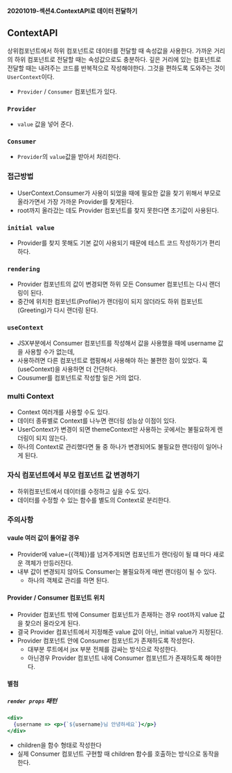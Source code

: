 **20201019-섹션4.ContextAPI로 데이터 전달하기**

## ContextAPI
상위컴포넌트에서 하위 컴포넌트로 데이터를 전달할 때 속성값을 사용한다. 가까운 거리의 하위 컴포넌트로 전달할 때는 속성값으로도 충분하다. 깊은 거리에 있는 컴포넌트로 전달할 때는 내려주는 코드를 반복적으로 작성해야한다. 그것을 편하도록 도와주는 것이 `UserContext`이다.

- `Provider` / `Consumer` 컴포넌트가 있다.

### `Provider`
- `value` 값을 넣어 준다.

### `Consumer`
- `Provider`의 `value`값을 받아서 처리한다.

### 접근방법
- UserContext.Consumer가 사용이 되었을 때에 필요한 값을 찾기 위해서 부모로 올라가면서 가장 가까운 Provider를 찾게된다.
- root까지 올라갔는 데도 Provider 컴포넌트를 찾지 못한다면 초기값이 사용된다.

### `initial value`
- Provider를 찾지 못해도 기본 값이 사용되기 때문에 테스트 코드 작성하기가 편리하다.

### `rendering`
- Provider 컴포넌트의 값이 변경되면 하위 모든 Consumer 컴포넌트는 다시 랜더링이 된다.
- 중간에 위치한 컴포넌트(Profile)가 랜더링이 되지 않더라도 하위 컴포넌트(Greeting)가 다시 랜더링 된다.

### `useContext`
- JSX부분에서 Consumer 컴포넌트를 작성해서 값을 사용했을 때에 username 값을 사용할 수가 없는데,
- 사용하려면 다른 컴포넌트로 랩핑해서 사용해야 하는 불편한 점이 있었다. 훅(useContext)을 사용하면 더 간단하다.
- Cousumer를 컴포넌트로 작성할 일은 거의 없다.

### multi Context
- Context 여러개를 사용할 수도 있다.
- 데이터 종류별로 Context를 나누면 랜더링 성능상 이점이 있다.
- UserContext가 변경이 되면 themeContext만 사용하는 곳에서는 불필요하게 렌더링이 되지 않는다.
- 하나의 Context로 관리했다면 둘 중 하나가 변경되어도 불필요한 랜더링이 일어나게 된다.

### 자식 컴포넌트에서 부모 컴포넌트 값 변경하기
- 하위컴포넌트에서 데이터를 수정하고 싶을 수도 있다.
- 데이터를 수정할 수 있는 함수를 별도의 Context로 분리한다. 

### 주의사항
#### vaule 여러 값이 들어갈 경우
- Provider에 value={{객체}}를 넘겨주게되면 컴포넌트가 랜더링이 될 떄 마다 새로운 객체가 만등러진다.
- 내부 값이 변경되지 않아도 Consumer는 불필요하게 매번 랜더링이 될 수 있다.
  - 하나의 객체로 관리를 하면 된다.

#### Provider / Consumer 컴포넌트 위치
- Provider 컴포넌트 밖에 Consumer 컴포넌트가 존재하는 경우 root까지 value 값을 찾으러 올라오게 된다.
- 결국 Provider 컴포넌트에서 지정해준 value 값이 아닌, initial value가 지정된다.
- Provider 컴포넌트 안에 Consumer 컴포넌트가 존재하도록 작성한다.
  - 대부분 루트에서 jsx 부분 전체를 감싸는 방식으로 작성한다.
  - 아닌경우 Provider 컴포넌트 내에 Consumer 컴포넌트가 존재하도록 해야한다.

#### 별첨
##### `render props` 패턴
``` jsx
<div>
  {username => <p>{`${username}님 안녕하세요`}</p>}
</div>
```
- children을 함수 형태로 작성한다
- 실제 Consumer 컴포넌트 구현할 때 children 함수를 호출하는 방식으로 동작을 한다.